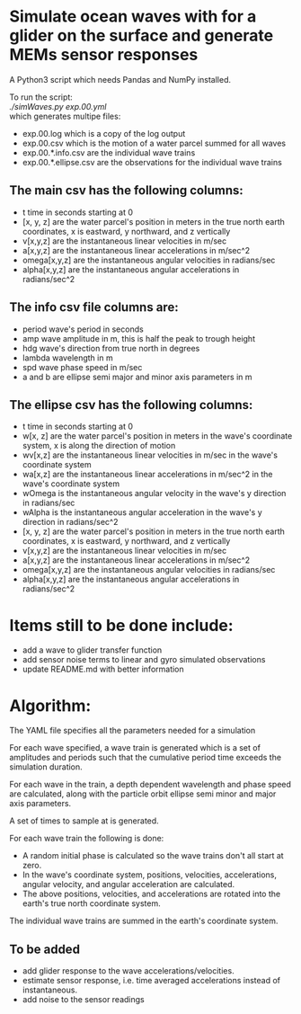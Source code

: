 # Simulate ocean waves with for a glider on the surface and generate MEMs sensor responses

A Python3 script which needs Pandas and NumPy installed.

To run the script:<br/>
_./simWaves.py exp.00.yml_
<br/>
which generates multipe files:
* exp.00.log which is a copy of the log output
* exp.00.csv which is the motion of a water parcel summed for all waves
* exp.00.*.info.csv are the individual wave trains
* exp.00.*.ellipse.csv are the observations for the individual wave trains

## The main csv has the following columns:
* t time in seconds starting at 0
* [x, y, z] are the water parcel's position in meters in the true north earth coordinates, x is eastward, y northward, and z vertically
* v[x,y,z] are the instantaneous linear velocities in m/sec
* a[x,y,z] are the instantaneous linear accelerations in m/sec^2
* omega[x,y,z] are the instantaneous angular velocities in radians/sec
* alpha[x,y,z] are the instantaneous angular accelerations in radians/sec^2

## The info csv file columns are:
* period wave's period in seconds
* amp wave amplitude in m, this is half the peak to trough height
* hdg wave's direction from true north in degrees
* lambda wavelength in m
* spd wave phase speed in m/sec
* a and b are ellipse semi major and minor axis parameters in m

## The ellipse csv has the following columns:
* t time in seconds starting at 0
* w[x, z] are the water parcel's position in meters in the wave's coordinate system, x is along the direction of motion
* wv[x,z] are the instantaneous linear velocities in m/sec in the wave's coordinate system
* wa[x,z] are the instantaneous linear accelerations in m/sec^2 in the wave's coordinate system
* wOmega is the instantaneous angular velocity in the wave's y direction in radians/sec
* wAlpha is the instantaneous angular acceleration in the wave's y direction in radians/sec^2
* [x, y, z] are the water parcel's position in meters in the true north earth coordinates, x is eastward, y northward, and z vertically
* v[x,y,z] are the instantaneous linear velocities in m/sec
* a[x,y,z] are the instantaneous linear accelerations in m/sec^2
* omega[x,y,z] are the instantaneous angular velocities in radians/sec
* alpha[x,y,z] are the instantaneous angular accelerations in radians/sec^2

# Items still to be done include:
* add a wave to glider transfer function
* add sensor noise terms to linear and gyro simulated observations
* update README.md with better information

# Algorithm:

The YAML file specifies all the parameters needed for a simulation

For each wave specified, a wave train is generated which is a set of amplitudes and periods such that the cumulative period time exceeds the simulation duration.

For each wave in the train, a depth dependent wavelength and phase speed are calculated, along with the particle orbit ellipse semi minor and major axis parameters.

A set of times to sample at is generated.

For each wave train the following is done:
* A random initial phase is calculated so the wave trains don't all start at zero.
* In the wave's coordinate system, positions, velocities, accelerations, angular velocity, and angular acceleration are calculated.
* The above positions, velocities, and accelerations are rotated into the earth's true north coordinate system.

The individual wave trains are summed in the earth's coordinate system.

## To be added

* add glider response to the wave accelerations/velocities.
* estimate sensor response, i.e. time averaged accelerations instead of instantaneous.
* add noise to the sensor readings
